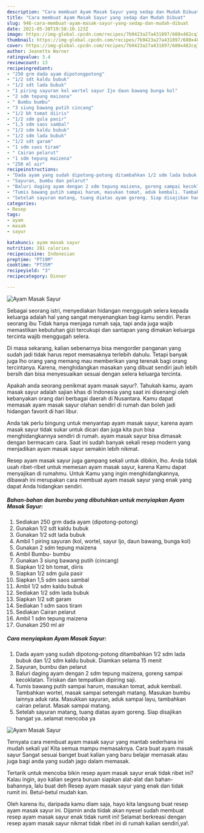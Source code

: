 ```yaml
---
description: "Cara membuat Ayam Masak Sayur yang sedap dan Mudah Dibuat"
title: "Cara membuat Ayam Masak Sayur yang sedap dan Mudah Dibuat"
slug: 946-cara-membuat-ayam-masak-sayur-yang-sedap-dan-mudah-dibuat
date: 2021-05-30T19:58:10.123Z
image: https://img-global.cpcdn.com/recipes/7b9423a27a431897/680x482cq70/ayam-masak-sayur-foto-resep-utama.jpg
thumbnail: https://img-global.cpcdn.com/recipes/7b9423a27a431897/680x482cq70/ayam-masak-sayur-foto-resep-utama.jpg
cover: https://img-global.cpcdn.com/recipes/7b9423a27a431897/680x482cq70/ayam-masak-sayur-foto-resep-utama.jpg
author: Jeanette Warner
ratingvalue: 3.4
reviewcount: 13
recipeingredient:
- "250 grm dada ayam dipotongpotong"
- "1/2 sdt kaldu bubuk"
- "1/2 sdt lada bubuk"
- "1 piring sayuran kol wortel sayur Ijo daun bawang bunga kol"
- "2 sdm tepung maizena"
- " Bumbu bumbu"
- "3 siung bawang putih cincang"
- "1/2 bh tomat diiris"
- "1/2 sdm gula pasir"
- "1,5 sdm saos sambal"
- "1/2 sdm kaldu bubuk"
- "1/2 sdm lada bubuk"
- "1/2 sdt garam"
- "1 sdm saos tiram"
- " Cairan pelarut"
- "1 sdm tepung maizena"
- "250 ml air"
recipeinstructions:
- "Dada ayam yang sudah dipotong-potong ditambahkan 1/2 sdm lada bubuk dan 1/2 sdm kaldu bubuk. Diamkan selama 15 menit"
- "Sayuran, bumbu dan pelarut"
- "Baluri daging ayam dengan 2 sdm tepung maizena, goreng sampai kecoklatan. Tiriskan dan tempatkan dipiring saji."
- "Tumis bawang putih sampai harum, masukan tomat, aduk kembali. Tambahkan wortel, masak sampai setengah matang. Masukan bumbu lainnya aduk rata. Masukkan sayuran, aduk sampai layu, tambahkan cairan pelarut. Masak sampai matang."
- "Setelah sayuran matang, tuang diatas ayam goreng. Siap disajikan hangat ya..selamat mencoba ya"
categories:
- Resep
tags:
- ayam
- masak
- sayur

katakunci: ayam masak sayur 
nutrition: 281 calories
recipecuisine: Indonesian
preptime: "PT19M"
cooktime: "PT35M"
recipeyield: "3"
recipecategory: Dinner

---
```



![Ayam Masak Sayur](https://img-global.cpcdn.com/recipes/7b9423a27a431897/680x482cq70/ayam-masak-sayur-foto-resep-utama.jpg)

Sebagai seorang istri, menyediakan hidangan menggugah selera kepada keluarga adalah hal yang sangat menyenangkan bagi kamu sendiri. Peran seorang ibu Tidak hanya menjaga rumah saja, tapi anda juga wajib memastikan kebutuhan gizi tercukupi dan santapan yang dimakan keluarga tercinta wajib menggugah selera.

Di masa  sekarang, kalian sebenarnya bisa mengorder panganan yang sudah jadi tidak harus repot memasaknya terlebih dahulu. Tetapi banyak juga lho orang yang memang mau memberikan yang terenak bagi orang tercintanya. Karena, menghidangkan masakan yang dibuat sendiri jauh lebih bersih dan bisa menyesuaikan sesuai dengan selera keluarga tercinta. 



Apakah anda seorang penikmat ayam masak sayur?. Tahukah kamu, ayam masak sayur adalah sajian khas di Indonesia yang saat ini disenangi oleh kebanyakan orang dari berbagai daerah di Nusantara. Kamu dapat memasak ayam masak sayur olahan sendiri di rumah dan boleh jadi hidangan favorit di hari libur.

Anda tak perlu bingung untuk menyantap ayam masak sayur, karena ayam masak sayur tidak sukar untuk dicari dan juga kita pun bisa menghidangkannya sendiri di rumah. ayam masak sayur bisa dimasak dengan bermacam cara. Saat ini sudah banyak sekali resep modern yang menjadikan ayam masak sayur semakin lebih nikmat.

Resep ayam masak sayur juga gampang sekali untuk dibikin, lho. Anda tidak usah ribet-ribet untuk memesan ayam masak sayur, karena Kamu dapat menyajikan di rumahmu. Untuk Kamu yang ingin menghidangkannya, dibawah ini merupakan cara membuat ayam masak sayur yang enak yang dapat Anda hidangkan sendiri.

<!--inarticleads1-->

##### Bahan-bahan dan bumbu yang dibutuhkan untuk menyiapkan Ayam Masak Sayur:

1. Sediakan 250 grm dada ayam (dipotong-potong)
1. Gunakan 1/2 sdt kaldu bubuk
1. Gunakan 1/2 sdt lada bubuk
1. Ambil 1 piring sayuran (kol, wortel, sayur Ijo, daun bawang, bunga kol)
1. Gunakan 2 sdm tepung maizena
1. Ambil  Bumbu- bumbu
1. Gunakan 3 siung bawang putih (cincang)
1. Siapkan 1/2 bh tomat, diiris
1. Siapkan 1/2 sdm gula pasir
1. Siapkan 1,5 sdm saos sambal
1. Ambil 1/2 sdm kaldu bubuk
1. Sediakan 1/2 sdm lada bubuk
1. Siapkan 1/2 sdt garam
1. Sediakan 1 sdm saos tiram
1. Sediakan  Cairan pelarut
1. Ambil 1 sdm tepung maizena
1. Gunakan 250 ml air




<!--inarticleads2-->

##### Cara menyiapkan Ayam Masak Sayur:

1. Dada ayam yang sudah dipotong-potong ditambahkan 1/2 sdm lada bubuk dan 1/2 sdm kaldu bubuk. Diamkan selama 15 menit
1. Sayuran, bumbu dan pelarut
1. Baluri daging ayam dengan 2 sdm tepung maizena, goreng sampai kecoklatan. Tiriskan dan tempatkan dipiring saji.
1. Tumis bawang putih sampai harum, masukan tomat, aduk kembali. Tambahkan wortel, masak sampai setengah matang. Masukan bumbu lainnya aduk rata. Masukkan sayuran, aduk sampai layu, tambahkan cairan pelarut. Masak sampai matang.
1. Setelah sayuran matang, tuang diatas ayam goreng. Siap disajikan hangat ya..selamat mencoba ya
<img src="//assets-global.cpcdn.com/assets/icons/button_play-2c75c40dde080a61004c1f40b05d8f140eaff45d7e9e6481dc71c63d2e7c4909.png" alt="Ayam Masak Sayur">



Ternyata cara membuat ayam masak sayur yang mantab sederhana ini mudah sekali ya! Kita semua mampu memasaknya. Cara buat ayam masak sayur Sangat sesuai banget buat kalian yang baru belajar memasak atau juga bagi anda yang sudah jago dalam memasak.

Tertarik untuk mencoba bikin resep ayam masak sayur enak tidak ribet ini? Kalau ingin, ayo kalian segera buruan siapkan alat-alat dan bahan-bahannya, lalu buat deh Resep ayam masak sayur yang enak dan tidak rumit ini. Betul-betul mudah kan. 

Oleh karena itu, daripada kamu diam saja, hayo kita langsung buat resep ayam masak sayur ini. Dijamin anda tiidak akan nyesel sudah membuat resep ayam masak sayur enak tidak rumit ini! Selamat berkreasi dengan resep ayam masak sayur nikmat tidak ribet ini di rumah kalian sendiri,ya!.

